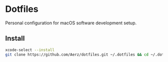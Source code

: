 # Dotfiles
Personal configuration for macOS software development setup.

## Install
```sh
xcode-select --install
git clone https://github.com/Aerz/dotfiles.git ~/.dotfiles && cd ~/.dotfiles
```